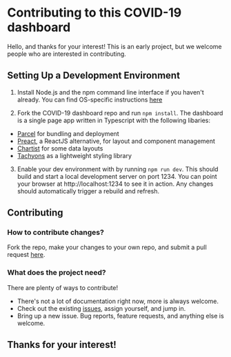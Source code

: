 # Contributing to this COVID-19 dashboard

Hello, and thanks for your interest! This is an early project, but we welcome people who are interested in contributing.

## Setting Up a Development Environment

1. Install Node.js and the npm command line interface if you haven't already. You can find OS-specific instructions [here](https://docs.npmjs.com/downloading-and-installing-node-js-and-npm)

2. Fork the COVID-19 dashboard repo and run `npm install`. The dashboard is a single page app written in Typescript with the following libaries:

* [Parcel](https://parceljs.org/) for bundling and deployment
* [Preact](https://preactjs.com/), a ReactJS alternative, for layout and component management
* [Chartist](https://gionkunz.github.io/chartist-js/) for some data layouts
* [Tachyons](http://tachyons.io/) as a lightweight styling library

3. Enable your dev environment with by running `npm run dev`. This should build and start a local development server on port 1234. You can point your browser at http://localhost:1234 to see it in action. Any changes should automatically trigger a rebuild and refresh.

## Contributing

### How to contribute changes?

Fork the repo, make your changes to your own repo, and submit a pull request [here](https://github.com/jayrbolton/covid19-growth-dashboard/pulls).

### What does the project need?
There are plenty of ways to contribute!

* There's not a lot of documentation right now, more is always welcome.
* Check out the existing [issues](https://github.com/jayrbolton/covid19-growth-dashboard/issues), assign yourself, and jump in.
* Bring up a new issue. Bug reports, feature requests, and anything else is welcome.

## Thanks for your interest! 
